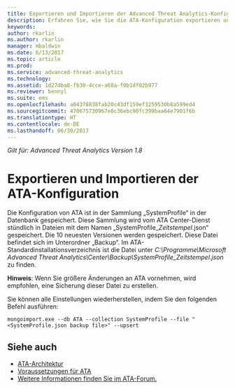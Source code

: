 ```yaml
---
title: Exportieren und Importieren der Advanced Threat Analytics-Konfiguration | Microsoft-Dokumentation
description: Erfahren Sie, wie Sie die ATA-Konfiguration exportieren und importieren.
keywords: 
author: rkarlin
ms.author: rkarlin
manager: mbaldwin
ms.date: 6/13/2017
ms.topic: article
ms.prod: 
ms.service: advanced-threat-analytics
ms.technology: 
ms.assetid: 1d27dba8-fb30-4cce-a68a-f0b1df02b977
ms.reviewer: bennyl
ms.suite: ems
ms.openlocfilehash: a04378838fab20c43df159ef3259530b8a599ed4
ms.sourcegitcommit: 470675730967e0c36ebc90fc399baa64e7901f6b
ms.translationtype: HT
ms.contentlocale: de-DE
ms.lasthandoff: 06/30/2017
---
```

*Gilt für: Advanced Threat Analytics Version 1.8*



# <a name="export-and-import-the-ata-configuration"></a>Exportieren und Importieren der ATA-Konfiguration
Die Konfiguration von ATA ist in der Sammlung „SystemProfile“ in der Datenbank gespeichert.
Diese Sammlung wird vom ATA Center-Dienst stündlich in Dateien mit dem Namen „SystemProfile_*Zeitstempel*.json“ gespeichert. Die 10 neuesten Versionen werden gespeichert.
Diese Datei befindet sich im Unterordner „Backup“. Im ATA-Standardinstallationsverzeichnis ist die Datei unter *C:\Programme\Microsoft Advanced Threat Analytics\Center\Backup\SystemProfile_*Zeitstempel*.json* zu finden. 

**Hinweis**: Wenn Sie größere Änderungen an ATA vornehmen, wird empfohlen, eine Sicherung dieser Datei zu erstellen.

Sie können alle Einstellungen wiederherstellen, indem Sie den folgenden Befehl ausführen:

`mongoimport.exe --db ATA --collection SystemProfile --file "<SystemProfile.json backup file>" --upsert`

## <a name="see-also"></a>Siehe auch
- [ATA-Architektur](ata-architecture.md)
- [Voraussetzungen für ATA](ata-prerequisites.md)
- [Weitere Informationen finden Sie im ATA-Forum.](https://social.technet.microsoft.com/Forums/security/home?forum=mata)


